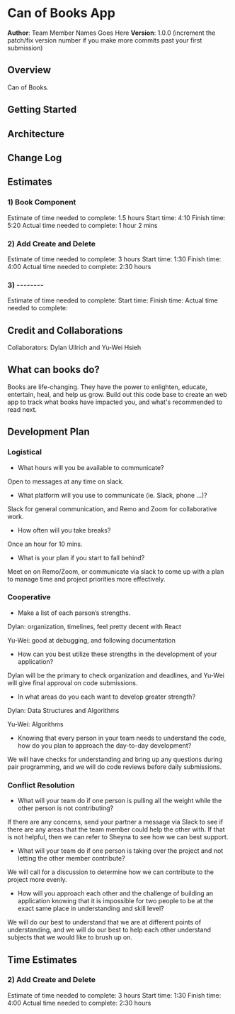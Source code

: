# Can of Books App

**Author**: Team Member Names Goes Here
**Version**: 1.0.0 (increment the patch/fix version number if you make more commits past your first submission)

## Overview

Can of Books.

## Getting Started
<!-- What are the steps that a user must take in order to build this app on their own machine and get it running? -->

## Architecture

## Change Log

## Estimates

### 1) Book Component

Estimate of time needed to complete: 1.5 hours
Start time: 4:10
Finish time: 5:20
Actual time needed to complete: 1 hour 2 mins

### 2) Add Create and Delete

Estimate of time needed to complete: 3 hours
Start time: 1:30
Finish time: 4:00
Actual time needed to complete: 2:30 hours

### 3) --------

Estimate of time needed to complete: 
Start time:
Finish time: 
Actual time needed to complete: 

## Credit and Collaborations

Collaborators: Dylan Ullrich and Yu-Wei Hsieh

## What can books do?

Books are life-changing. They have the power to enlighten, educate, entertain, heal, and help us grow. Build out this code base to create an web app to track what books have impacted you, and what's recommended to read next.

## Development Plan

### Logistical

- What hours will you be available to communicate?

Open to messages at any time on slack.

- What platform will you use to communicate (ie. Slack, phone …)?

Slack for general communication, and Remo and Zoom for collaborative work.

- How often will you take breaks?

Once an hour for 10 mins.

- What is your plan if you start to fall behind?

Meet on on Remo/Zoom, or communicate via slack to come up with a plan to manage time and project priorities more effectively.

### Cooperative

- Make a list of each parson’s strengths.

Dylan: organization, timelines, feel pretty decent with React

Yu-Wei: good at debugging, and following documentation

- How can you best utilize these strengths in the development of your application?

Dylan will be the primary to check organization and deadlines, and Yu-Wei will give final approval on code submissions.

- In what areas do you each want to develop greater strength?

Dylan: Data Structures and Algorithms

Yu-Wei: Algorithms

- Knowing that every person in your team needs to understand the code, how do you plan to approach the day-to-day development?

We will have checks for understanding and bring up any questions during pair programming, and we will do code reviews before daily submissions.

### Conflict Resolution

- What will your team do if one person is pulling all the weight while the other person is not contributing?

If there are any concerns, send your partner a message via Slack to see if there are any areas that the team member could help the other with. If that is not helpful, then we can refer to Sheyna to see how we can best support.

- What will your team do if one person is taking over the project and not letting the other member contribute?

We will call for a discussion to determine how we can contribute to the project more evenly.

- How will you approach each other and the challenge of building an application knowing that it is impossible for two people to be at the exact same place in understanding and skill level?

We will do our best to understand that we are at different points of understanding, and we will do our best to help each other understand subjects that we would like to brush up on.

## Time Estimates 

### 2) Add Create and Delete
Estimate of time needed to complete: 3 hours
Start time: 1:30
Finish time: 4:00
Actual time needed to complete: 2:30 hours
